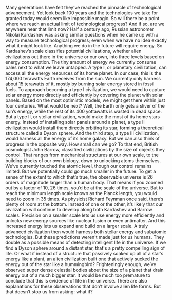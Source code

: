 Many generations have felt they’ve reached the pinnacle of technological advancement. Yet look back 100 years and the technologies we take for granted today would seem like impossible magic. So will there be a point where we reach an actual limit of technological progress? And if so, are we anywhere near that limit now? Half a century ago, Russian astronomer Nikolai Kardashev was asking similar questions when he came up with  a way to measure technological progress; even when we have no idea exactly what it might look like. Anything we do in the future will require energy. So Kardashev’s scale classifies potential civilizations, whether alien civilizations out there in the universe or our own, into three levels based on energy consumption. The tiny amount of energy we currently consume pales next to what we leave untapped. A type I, or planetary civilization, can  access all the energy resources of its home planet. In our case, this is the  174,000 terawatts Earth receives from the sun. We currently only harness about 15 terawatts of it, mostly by burning solar energy stored in fossil fuels. To approach becoming  a type I civilization, we would need to capture solar energy  more directly and efficiently by covering the planet with solar panels. Based on the most optimistic models, we might get there  within just four centuries. What would be next? Well, the Earth only gets a sliver of the sun’s energy, while the rest of its 400 yottawatts is wasted in dead space. But a type II, or stellar civilization, would make the most  of its home stars energy. Instead of installing solar panels around a planet, a type II civilization would install them directly orbiting its star, forming a theoretical structure called a Dyson sphere. And the third step,  a type III civilization, would harness all the energy of its home galaxy. But we can also think of progress in the opposite way. How small can we go? To that end, British cosmologist  John Barrow, classified civilizations  by the size of objects they control. That ranges from mechanical structures  at our own scale, to the building blocks of our own biology, down to unlocking atoms themselves. We’ve currently touched the atomic level, though our control remains limited. But we potentially could go much smaller in the future. To get a sense of the extent  to which that’s true, the observable universe is 26 orders of magnitude larger than a human body. That means if you zoomed  out by a factor of 10, 26 times, you’d be at the scale of the universe. But to reach the minimum length scale known as the Planck length, you would need to zoom in 35 times. As physicist Richard Feynman once said, there’s plenty of room at the bottom. Instead of one or the other,  it’s likely that our civilization will continue to develop along both  Kardashev and Barrow scales. Precision on a smaller scale lets us use energy more efficiently and unlocks new energy sources like nuclear fusion or even antimatter. And this increased energy lets us expand and build on a larger scale. A truly advanced civilization then would harness both stellar energy and subatomic technologies. But these predictions weren't made just for us humans. They double as a possible means  of detecting intelligent life in the universe. If we find a Dyson sphere  around a distant star, that's a pretty compelling sign of life. Or what if instead of a structure that passively soaked up all of a star’s energy like a plant, an alien civilization built one  that actively sucked the energy out of the star like a hummingbird? Frighteningly enough, we’ve observed super dense celestial bodies about the size of a planet that drain  energy out of a much bigger star. It would be much too premature to conclude that this is evidence of life in the universe. There are also explanations  for these observations that don’t involve alien life forms. But that doesn’t stop us from asking: what if? 